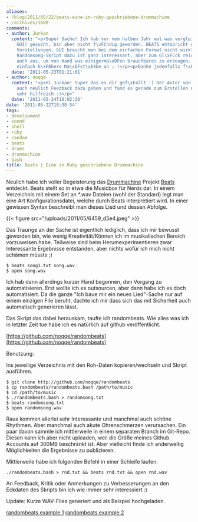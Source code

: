 ```yaml
---
aliases:
- /blog/2011/05/22/beats-eine-in-ruby-geschriebene-drummachine
- /archives/1680
comments:
- author: Jurkan
  content: "<p>Super Sache! Ich hab vor nem halben Jahr mal was vergleichbares (mit
    GUI) gesucht, bin aber nicht f\xFCndig geworden. BEATS entspricht da genau meinen
    Vorstellungen, GUI braucht man bei dem einfachen Format nicht wirklich.</p><p>Das
    Randomsong-Skript dazu ist ganz interessant, aber zum Gl\xFCck reicht meine Kreativit\xE4t
    auch aus, um von Hand was einigerma\xDFen brauchbares zu erzeugen. Oder du setzt
    einfach h\xF6here Ma\xDFst\xE4be an ;-)</p><p>Danke jedenfalls f\xFCr den Tipp.</p>"
  date: '2011-05-23T01:21:01'
- author: noqqe
  content: "<p>Hi Jurkan! Super das es dir gef\xE4llt :) Der Autor von Beats hat mir
    auch neulich Feedback dazu geben und fand es gerade zum Erstellen neuer Ideen
    sehr hilfreich :)</p>"
  date: '2011-05-24T18:02:20'
date: '2011-05-22T18:38:54'
tags:
- development
- sound
- shell
- ruby
- random
- beats
- drums
- drummachine
- bash
title: Beats | Eine in Ruby geschriebene Drummachine
---
```


Neulich habe ich voller Begeisterung das
[Drummachine](http://beatsdrummachine.com/) Projekt
[Beats](https://github.com/jstrait/beats/) entdeckt. Beats stellt so in
etwa die Musicbox für Nerds dar. In einem Verzeichnis mit einem Set an
\*.wav Dateien (wohl der Standard) legt man eine Art Konfigurationsdatei,
welche durch Beats interpretiert wird. In einer gewissen Syntax beschreibt
man dieses Lied und dessen Abfolge.

{{< figure src="/uploads/2011/05/6459_d5e4.jpeg" >}}

Das Traurige an der Sache ist eigentlich lediglich, dass ich mir bewusst
geworden bin, wie wenig Kreativität/Können ich im musikalischen Bereich
vorzuweisen habe. Teilweise sind beim Herumexperimentieren zwar
Interessante Ergebnisse entstanden, aber nichts wofür ich mich nicht
schämen müsste ;)

```
$ beats song1.txt song.wav
$ open song.wav
```

Ich hab dann allerdings kurzer Hand begonnen, den Vorgang zu
automatisieren. Erst wollte ich es outsourcen, aber dann habe ich es doch
automatisiert. Da die ganze "Ich baue mir ein neues Lied"-Sache nur auf
einem einzigen File beruht, dachte ich mir dass sich das mit Sicherheit
auch automatisch generieren lässt.

Das Skript das dabei herauskam, taufte ich randombeats. Wie alles was ich
in letzter Zeit tue habe ich es natürlich auf github veröffentlicht.

[https://github.com/noqqe/randombeats](https://github.com/noqqe/randombeats)

Benutzung:

Ins jeweilige Verzeichnis mit den Roh-Daten kopieren/wechseln und Skript
ausführen.

```
$ git clone http://github.com/noqqe/randombeats
$ cp randombeats/randombeats.bash /path/to/music
$ cd /path/to/music
$ ./randombeats.bash > randomsong.txt
$ beats randomsong.txt
$ open randomsong.wav
```

Raus kommen allerlei sehr Interessante und manchmal auch schöne Rhythmen.
Aber manchmal auch akute Ohrenschmerzen verursachen. Ein paar davon sammle
ich mittlerweile in einem separaten Branch im Git-Repo. Diesen kann ich
aber nicht uploaden, weil die Größe meines Github Accounts auf 300MB
beschränkt ist. Aber vielleicht finde ich anderweitig Möglichkeiten die
Ergebnisse zu publizieren.

Mittlerweile habe ich folgenden Befehl in einer Schleife laufen.

```
./randombeats.bash > rnd.txt && beats rnd.txt && open rnd.wav
```

An Feedback, Kritik oder Anmerkungen zu Verbesserungen an den Eckdaten des
Skripts bin ich wie immer sehr interessiert :)

Update: Kurze WAV-Files generiert und als Beispiel hochgeladen.

[randombeats example 1](/uploads/2011/05/rnd.mp3)
[randombeats example 2](/uploads/2011/05/wheep.mp3)